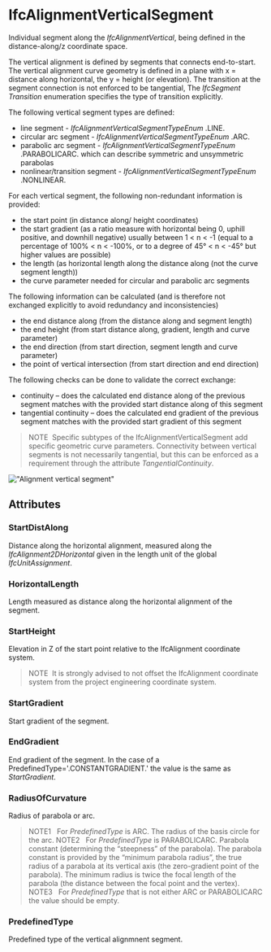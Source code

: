 # IfcAlignmentVerticalSegment

Individual segment along the _IfcAlignmentVertical_, being defined in the distance-along/z coordinate space.

The vertical alignment is defined by segments that connects end-to-start. The vertical alignment curve geometry is defined in a plane with x = distance along horizontal, the y = height (or elevation). The transition at the segment connection is not enforced to be tangential, The _IfcSegment_ _Transition_ enumeration specifies the type of transition explicitly.

The following vertical segment types are defined:

* line segment - _IfcAlignmentVerticalSegmentTypeEnum_ .LINE.
* circular arc segment - _IfcAlignmentVerticalSegmentTypeEnum_ .ARC.
* parabolic arc segment - _IfcAlignmentVerticalSegmentTypeEnum_ .PARABOLICARC. which can describe symmetric and unsymmetric parabolas
* nonlinear/transition segment - _IfcAlignmentVerticalSegmentTypeEnum_ .NONLINEAR.

For each vertical segment, the following non-redundant information is provided:

* the start point (in distance along/ height coordinates)
* the start gradient (as a ratio measure with horizontal being 0, uphill positive, and downhill negative) usually between 1 < n < -1 (equal to a percentage of 100% < n < -100%, or to a degree of 45&deg; < n < -45&deg; but higher values are possible)
* the length (as horizontal length along the distance along (not the curve segment length))
* the curve parameter needed for circular and parabolic arc segments

The following information can be calculated (and is therefore not exchanged explicitly to avoid redundancy and inconsistencies)

* the end distance along (from the distance along and segment length)
* the end height (from start distance along, gradient, length and curve parameter)
* the end direction (from start direction, segment length and curve parameter)
* the point of vertical intersection (from start direction and end direction)

The following checks can be done to validate the correct exchange:

* continuity – does the calculated end distance along of the previous segment matches with the provided start distance along of this segment
* tangential continuity – does the calculated end gradient of the previous segment matches with the provided start gradient of this segment

> NOTE&nbsp; Specific subtypes of the <span class="self-ref">IfcAlignmentVerticalSegment</span> add specific geometric curve parameters. Connectivity between vertical segments is not necessarily tangential, but this can be enforced as a requirement through the attribute _TangentialContinuity_.

!["Alignment vertical segment"](../../../../../../figures/ifcalignment2dverticalsegment.png "Figure 1 &mdash; Alignment vertical segment")

## Attributes

### StartDistAlong
Distance along the horizontal alignment, measured along the _IfcAlignment2DHorizontal_ given in the length unit of the global _IfcUnitAssignment_.

### HorizontalLength
Length measured as distance along the horizontal alignment of the segment.

### StartHeight
Elevation in Z of the start point relative to the IfcAlignment coordinate system.
> NOTE&nbsp; It is strongly advised to not offset the IfcAlignment coordinate system from the project engineering coordinate system.

### StartGradient
Start gradient of the segment.

### EndGradient
End gradient of the segment. In the case of a PredefinedType='.CONSTANTGRADIENT.' the value is the same as _StartGradient_.

### RadiusOfCurvature
Radius of parabola or arc.
> NOTE1 &nbsp; For _PredefinedType_ is ARC. The radius of the basis circle for the arc.
> NOTE2 &nbsp; For _PredefinedType_ is PARABOLICARC. Parabola constant (determining the “steepness” of the parabola). The parabola constant is provided by the “minimum parabola radius”, the true radius of a parabola at its vertical axis (the zero-gradient point of the parabola). The minimum radius is twice the focal length of the parabola (the distance between the focal point and the vertex).
> NOTE3 &nbsp; For _PredefinedType_ that is not either ARC or PARABOLICARC the value should be empty.

### PredefinedType
Predefined type of the vertical alignmnent segment.
